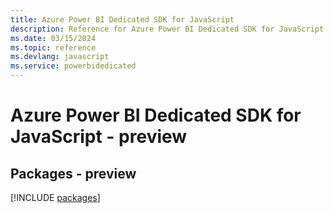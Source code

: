 ```yaml
---
title: Azure Power BI Dedicated SDK for JavaScript
description: Reference for Azure Power BI Dedicated SDK for JavaScript
ms.date: 03/15/2024
ms.topic: reference
ms.devlang: javascript
ms.service: powerbidedicated
---
```

# Azure Power BI Dedicated SDK for JavaScript - preview
## Packages - preview
[!INCLUDE [packages](power-bi-dedicated-index.md)]